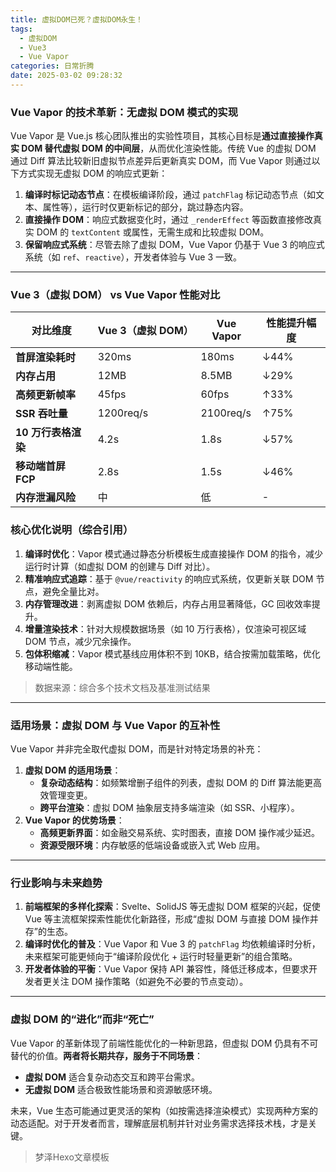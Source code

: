 ```yaml
---
title: 虚拟DOM已死？虚拟DOM永生！
tags:
  - 虚拟DOM
  - Vue3
  - Vue Vapor
categories: 日常折腾
date: 2025-03-02 09:28:32
---
```


### Vue Vapor 的技术革新：无虚拟 DOM 模式的实现
Vue Vapor 是 Vue.js 核心团队推出的实验性项目，其核心目标是**通过直接操作真实 DOM 替代虚拟 DOM 的中间层**，从而优化渲染性能。传统 Vue 的虚拟 DOM 通过 Diff 算法比较新旧虚拟节点差异后更新真实 DOM，而 Vue Vapor 则通过以下方式实现无虚拟 DOM 的响应式更新：

1. **编译时标记动态节点**：在模板编译阶段，通过 `patchFlag` 标记动态节点（如文本、属性等），运行时仅更新标记的部分，跳过静态内容。
2. **直接操作 DOM**：响应式数据变化时，通过 `_renderEffect` 等函数直接修改真实 DOM 的 `textContent` 或属性，无需生成和比较虚拟 DOM。
3. **保留响应式系统**：尽管去除了虚拟 DOM，Vue Vapor 仍基于 Vue 3 的响应式系统（如 `ref`、`reactive`），开发者体验与 Vue 3 一致。

---

### Vue 3（虚拟 DOM） vs Vue Vapor 性能对比

| 对比维度           | Vue 3（虚拟 DOM） | Vue Vapor      | 性能提升幅度 |
|--------------------|-------------------|----------------|--------------|
| **首屏渲染耗时**   | 320ms            | 180ms          | ↓44%         |
| **内存占用**       | 12MB             | 8.5MB          | ↓29%         |
| **高频更新帧率**   | 45fps            | 60fps          | ↑33%         |
| **SSR 吞吐量**     | 1200req/s        | 2100req/s      | ↑75%         |
| **10 万行表格渲染**| 4.2s             | 1.8s           | ↓57%         |
| **移动端首屏 FCP** | 2.8s             | 1.5s           | ↓46%         |
| **内存泄漏风险**   | 中               | 低             | -            |

### 核心优化说明（综合引用）
1. **编译时优化**：Vapor 模式通过静态分析模板生成直接操作 DOM 的指令，减少运行时计算（如虚拟 DOM 的创建与 Diff 对比）。
2. **精准响应式追踪**：基于 `@vue/reactivity` 的响应式系统，仅更新关联 DOM 节点，避免全量比对。
3. **内存管理改进**：剥离虚拟 DOM 依赖后，内存占用显著降低，GC 回收效率提升。
4. **增量渲染技术**：针对大规模数据场景（如 10 万行表格），仅渲染可视区域 DOM 节点，减少冗余操作。
5. **包体积缩减**：Vapor 模式基线应用体积不到 10KB，结合按需加载策略，优化移动端性能。

> 数据来源：综合多个技术文档及基准测试结果

---

### 适用场景：虚拟 DOM 与 Vue Vapor 的互补性
Vue Vapor 并非完全取代虚拟 DOM，而是针对特定场景的补充：
1. **虚拟 DOM 的适用场景**：
   - **复杂动态结构**：如频繁增删子组件的列表，虚拟 DOM 的 Diff 算法能更高效管理变更。
   - **跨平台渲染**：虚拟 DOM 抽象层支持多端渲染（如 SSR、小程序）。
2. **Vue Vapor 的优势场景**：
   - **高频更新界面**：如金融交易系统、实时图表，直接 DOM 操作减少延迟。
   - **资源受限环境**：内存敏感的低端设备或嵌入式 Web 应用。

---

### 行业影响与未来趋势
1. **前端框架的多样化探索**：Svelte、SolidJS 等无虚拟 DOM 框架的兴起，促使 Vue 等主流框架探索性能优化新路径，形成“虚拟 DOM 与直接 DOM 操作并存”的生态。
2. **编译时优化的普及**：Vue Vapor 和 Vue 3 的 `patchFlag` 均依赖编译时分析，未来框架可能更倾向于“编译阶段优化 + 运行时轻量更新”的组合策略。
3. **开发者体验的平衡**：Vue Vapor 保持 API 兼容性，降低迁移成本，但要求开发者更关注 DOM 操作策略（如避免不必要的节点变动）。

---

### 虚拟 DOM 的“进化”而非“死亡”
Vue Vapor 的革新体现了前端性能优化的一种新思路，但虚拟 DOM 仍具有不可替代的价值。**两者将长期共存，服务于不同场景**：
- **虚拟 DOM** 适合复杂动态交互和跨平台需求。
- **无虚拟 DOM** 适合极致性能场景和资源敏感环境。

未来，Vue 生态可能通过更灵活的架构（如按需选择渲染模式）实现两种方案的动态适配。对于开发者而言，理解底层机制并针对业务需求选择技术栈，才是关键。

> 梦泽Hexo文章模板